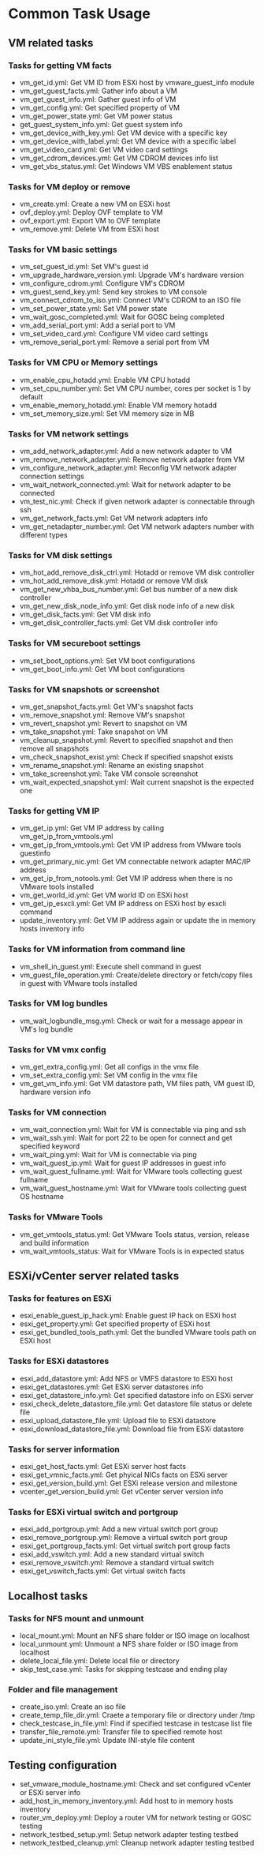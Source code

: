 # Common Task Usage

## VM related tasks
### Tasks for getting VM facts
* vm_get_id.yml: Get VM ID from ESXi host by vmware_guest_info module
* vm_get_guest_facts.yml: Gather info about a VM
* vm_get_guest_info.yml: Gather guest info of VM
* vm_get_config.yml: Get specified property of VM
* vm_get_power_state.yml: Get VM power status
* get_guest_system_info.yml: Get guest system info
* vm_get_device_with_key.yml: Get VM device with a specific key
* vm_get_device_with_label.yml: Get VM device with a specific label
* vm_get_video_card.yml: Get VM video card settings
* vm_get_cdrom_devices.yml: Get VM CDROM devices info list
* vm_get_vbs_status.yml: Get Windows VM VBS enablement status

### Tasks for VM deploy or remove
* vm_create.yml: Create a new VM on ESXi host
* ovf_deploy.yml: Deploy OVF template to VM
* ovf_export.yml: Export VM to OVF template
* vm_remove.yml: Delete VM from ESXi host

### Tasks for VM basic settings
* vm_set_guest_id.yml: Set VM's guest id
* vm_upgrade_hardware_version.yml: Upgrade VM's hardware version
* vm_configure_cdrom.yml: Configure VM's CDROM
* vm_guest_send_key.yml: Send key strokes to VM console
* vm_connect_cdrom_to_iso.yml: Connect VM's CDROM to an ISO file
* vm_set_power_state.yml: Set VM power state
* vm_wait_gosc_completed.yml: Wait for GOSC being completed
* vm_add_serial_port.yml: Add a serial port to VM
* vm_set_video_card.yml: Configure VM video card settings
* vm_remove_serial_port.yml: Remove a serial port from VM

### Tasks for VM CPU or Memory settings
* vm_enable_cpu_hotadd.yml: Enable VM CPU hotadd
* vm_set_cpu_number.yml: Set VM CPU number, cores per socket is 1 by default
* vm_enable_memory_hotadd.yml: Enable VM memory hotadd
* vm_set_memory_size.yml: Set VM memory size in MB

### Tasks for VM network settings
* vm_add_network_adapter.yml: Add a new network adapter to VM
* vm_remove_network_adapter.yml: Remove network adapter from VM
* vm_configure_network_adapter.yml: Reconfig VM network adapter connection settings
* vm_wait_network_connected.yml: Wait for network adapter to be connected
* vm_test_nic.yml: Check if given network adapter is connectable through ssh
* vm_get_network_facts.yml: Get VM network adapters info
* vm_get_netadapter_number.yml: Get VM network adapters number with different types

### Tasks for VM disk settings
* vm_hot_add_remove_disk_ctrl.yml: Hotadd or remove VM disk controller
* vm_hot_add_remove_disk.yml: Hotadd or remove VM disk
* vm_get_new_vhba_bus_number.yml: Get bus number of a new disk controller
* vm_get_new_disk_node_info.yml: Get disk node info of a new disk
* vm_get_disk_facts.yml: Get VM disk info
* vm_get_disk_controller_facts.yml: Get VM disk controller info

### Tasks for VM secureboot settings
* vm_set_boot_options.yml: Set VM boot configurations
* vm_get_boot_info.yml: Get VM boot configurations

### Tasks for VM snapshots or screenshot
* vm_get_snapshot_facts.yml: Get VM's snapshot facts
* vm_remove_snapshot.yml: Remove VM's snapshot
* vm_revert_snapshot.yml: Revert to snapshot on VM
* vm_take_snapshot.yml: Take snapshot on VM
* vm_cleanup_snapshot.yml: Revert to specified snapshot and then remove all snapshots
* vm_check_snapshot_exist.yml: Check if specified snapshot exists
* vm_rename_snapshot.yml: Rename an existing snapshot
* vm_take_screenshot.yml: Take VM console screenshot
* vm_wait_expected_snapshot.yml: Wait current snapshot is the expected one

### Tasks for getting VM IP
* vm_get_ip.yml: Get VM IP address by calling vm_get_ip_from_vmtools.yml
* vm_get_ip_from_vmtools.yml: Get VM IP address from VMware tools guestinfo
* vm_get_primary_nic.yml: Get VM connectable network adapter MAC/IP address
* vm_get_ip_from_notools.yml: Get VM IP address when there is no VMware tools installed
* vm_get_world_id.yml: Get VM world ID on ESXi host
* vm_get_ip_esxcli.yml: Get VM IP address on ESXi host by esxcli command
* update_inventory.yml: Get VM IP address again or update the in memory hosts inventory info

### Tasks for VM information from command line
* vm_shell_in_guest.yml: Execute shell command in guest
* vm_guest_file_operation.yml: Create/delete directory or fetch/copy files in guest with VMware tools installed

### Tasks for VM log bundles
* vm_wait_logbundle_msg.yml: Check or wait for a message appear in VM's log bundle

### Tasks for VM vmx config
* vm_get_extra_config.yml: Get all configs in the vmx file
* vm_set_extra_config.yml: Set VM config in the vmx file
* vm_get_vm_info.yml: Get VM datastore path, VM files path, VM guest ID, hardware version info

### Tasks for VM connection
* vm_wait_connection.yml: Wait for VM is connectable via ping and ssh
* vm_wait_ssh.yml: Wait for port 22 to be open for connect and get specified keyword
* vm_wait_ping.yml: Wait for VM is connectable via ping
* vm_wait_guest_ip.yml: Wait for guest IP addresses in guest info
* vm_wait_guest_fullname.yml: Wait for VMware tools collecting guest fullname
* vm_wait_guest_hostname.yml: Wait for VMware tools collecting guest OS hostname

### Tasks for VMware Tools
* vm_get_vmtools_status.yml: Get VMware Tools status, version, release and build information
* vm_wait_vmtools_status: Wait for VMware Tools is in expected status

## ESXi/vCenter server related tasks
### Tasks for features on ESXi
* esxi_enable_guest_ip_hack.yml: Enable guest IP hack on ESXi host
* esxi_get_property.yml: Get specified property of ESXi host
* esxi_get_bundled_tools_path.yml: Get the bundled VMware tools path on ESXi host

### Tasks for ESXi datastores
* esxi_add_datastore.yml: Add NFS or VMFS datastore to ESXi host
* esxi_get_datastores.yml: Get ESXi server datastores info
* esxi_get_datastore_info.yml: Get specified datastore info on ESXi server
* esxi_check_delete_datastore_file.yml: Get datastore file status or delete file
* esxi_upload_datastore_file.yml: Upload file to ESXi datastore
* esxi_download_datastore_file.yml: Download file from ESXi datastore

### Tasks for server information
* esxi_get_host_facts.yml: Get ESXi server host facts
* esxi_get_vmnic_facts.yml: Get phyical NICs facts on ESXi server
* esxi_get_version_build.yml: Get ESXi release version and milestone
* vcenter_get_version_build.yml: Get vCenter server version info

### Tasks for ESXi virtual switch and portgroup
* esxi_add_portgroup.yml: Add a new virtual switch port group
* esxi_remove_portgroup.yml: Remove a virtual switch port group
* esxi_get_portgroup_facts.yml: Get virtual switch port group facts
* esxi_add_vswitch.yml: Add a new standard virtual switch
* esxi_remove_vswitch.yml: Remove a standard virtual switch
* esxi_get_vswitch_facts.yml: Get virtual switch facts

## Localhost tasks
### Tasks for NFS mount and unmount
* local_mount.yml: Mount an NFS share folder or ISO image on localhost
* local_unmount.yml: Unmount a NFS share folder or ISO image from localhost
* delete_local_file.yml: Delete local file or directory
* skip_test_case.yml: Tasks for skipping testcase and ending play

### Folder and file management
* create_iso.yml: Create an iso file
* create_temp_file_dir.yml: Craete a temporary file or directory under /tmp
* check_testcase_in_file.yml: Find if specified testcase in testcase list file
* transfer_file_remote.yml: Transfer file to specified remote host
* update_ini_style_file.yml: Update INI-style file content

## Testing configuration
* set_vmware_module_hostname.yml: Check and set configured vCenter or ESXi server info
* add_host_in_memory_inventory.yml: Add host to in memory hosts inventory
* router_vm_deploy.yml: Deploy a router VM for network testing or GOSC testing
* network_testbed_setup.yml: Setup network adapter testing testbed
* network_testbed_cleanup.yml: Cleanup network adapter testing testbed
